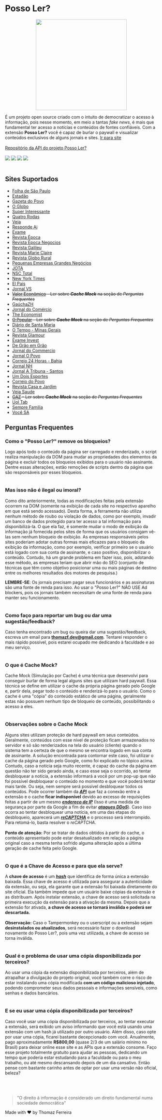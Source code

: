 
# Posso Ler?
<p align=center>
 <img src="https://user-images.githubusercontent.com/70149250/216201385-2b41732b-457b-4185-b318-5c6da8e7fa01.png" height="300"/>
</p>

É um projeto open source criado com o intuito de democratizar o acesso à informação, pois nesse momento, em meio a tantas _fake news_, é mais que fundamental ter acesso a notícias e conteúdos de fontes confiáveis. Com a extensão __Posso Ler?__ você é capaz de burlar o paywall e visualizar conteúdos exclusivos de alguns jornais e sites. [Ir para site](https://possoler.tech)
<br>
<br>
[Repositório da API do projeto Posso Ler?](https://github.com/snowom/API_PossoLer_Java)
<br>
<br>
<img src="https://img.shields.io/badge/License-MIT-orange.svg"/>
<img src="https://img.shields.io/badge/Versão atual-2.9.8-green.svg"/>
<img src="https://img.shields.io/badge/Data atualização-22/02/2024-blue.svg"/>
<img src="https://img.shields.io/badge/Tecnologia-Javascript-yellow.svg"/>
<br>
<br>
## Sites Suportados

* [Folha de São Paulo](https://www.folha.uol.com.br/)
* [Estadão](https://www.estadao.com.br/)
* [Gazeta do Povo](https://www.gazetadopovo.com.br/)
* [O Globo](https://oglobo.globo.com/)
* [Super Interessante](https://super.abril.com.br/)
* [Quatro Rodas](https://quatrorodas.abril.com.br/)
* [Veja](https://veja.abril.com.br/)
* [Responde Ai](https://www.respondeai.com.br/)
* [Exame](https://exame.com/)
* [Revista Época](https://epoca.globo.com/)
* [Revista Época Negocios](https://epocanegocios.globo.com/)
* [Revista Galileu](https://revistagalileu.globo.com/)
* [Revista Marie Claire](https://revistamarieclaire.globo.com/)
* [Revista Globo Rural](https://revistagloborural.globo.com/)
* [Pequenas Empresas Grandes Negócios](https://revistapegn.globo.com/)
* [JOTA](https://www.jota.info/)
* [NSC Total](https://www.nsctotal.com.br/home)
* [New York Times](https://www.nytimes.com/)
* [El País](http://elpais.com/)
* [Jornal VS](https://www.jornalvs.com.br/)
* <s> [Valor Econômico](https://valor.globo.com/) - Ler sobre <i>**Cache Mock**</i> na seção de <i>Perguntas Frequentes</i></s>
* [GaúchaZH](https://gauchazh.clicrbs.com.br/)
* [Jornal do Comércio](https://www.jornaldocomercio.com/)
* [The Economist](https://www.economist.com/)
* <s> [O Popular](https://www.opopular.com.br/) - Ler sobre <i>**Cache Mock**</i> na seção de <i>Perguntas Frequentes</i></s>
* [Diário de Santa Maria](https://diariosm.com.br/)
* [O Tempo - Minas Gerais](https://www.otempo.com.br/)
* [Revista Glamour](https://revistaglamour.globo.com/)
* [Exame Invest](https://invest.exame.com/)
* [De Grão em Grão](https://degraoemgrao.blogfolha.uol.com.br/)
* [Jornal do Commercio](https://jc.ne10.uol.com.br/)
* [Jornal O Povo](https://opovo.com.br/)
* [Correio 24 Horas - Bahia](http://correio24horas.com.br/)
* [Jornal NH](https://www.jornalnh.com.br/)
* [Jornal A Tribuna - Santos](https://www.atribuna.com.br/)
* [Um Dois Esportes](https://www.umdoisesportes.com.br/)
* [Correio do Povo](https://www.correiodopovo.com.br/)
* [Revista Casa e Jardim](https://revistacasaejardim.globo.com/)
* [Veja Saude](https://saude.abril.com.br/)
* <s>[GAZ](https://www.gaz.com.br/) - Ler sobre <i>**Cache Mock**</i> na seção de <i>Perguntas Frequentes</i></s>
* [Uol Tab](https://tab.uol.com.br/)
* [Sempre Familia](https://www.semprefamilia.com.br/)
* [Você SA](https://vocesa.abril.com.br/)

## Perguntas Frequentes

### Como o "Posso Ler?" remove os bloqueios?
Logo após todo o conteúdo da página ser carregado e renderizado, o script realiza manipulação da DOM para mudar as propriedades dos elementos da página e excluir todos os bloqueios exibidos para o usuário não assinante. Dentre essas alterações, estão remoções de scripts dentro da página que são responsáveis por esses bloqueios.
<br>
<br>
### Mas isso não é ilegal ou imoral?
Como dito anteriormente, todas as modificações feitas pela extensão ocorrem na DOM (somente na exibição de cada site no respectivo aparelho em que está sendo acessado). Desta forma, a ferramenta não utiliza nenhum método de roubo ou violação de dados, como por exemplo, invadir um banco de dados protegido para ter acesso a tal informação para disponibilizá-la. O que ela faz, é somente mudar o modo de exibição da informação já fornecida pelos sites de forma que os usuários consigam vê-las sem nenhum bloqueio de exibição.
As empresas responsáveis pelos sites poderiam adotar outras formas mais eficazes para o bloqueio da exibição da informação, como por exemplo, verificar primeiro se o usuário está logado com sua conta de assinante, e caso positivo, disponibilizar o conteúdo. Contudo, há um grande problema em fazer isso, pois, adotando esse método, as empresas teriam que abrir mão do SEO (conjunto de técnicas que têm como objetivo posicionar uma ou mais páginas de destino entre os melhores resultados dos motores de pesquisa.)

**LEMBRE-SE**: Os jornais precisam pagar seus funcionários e as assinaturas são uma fonte de renda para isso. Ao usar o "Posso Ler?" NÃO USE Ad blockers, pois os jornais também necessitam de uma fonte de renda para manter seu funcionamento.
<br>
<br>
### Como faço para reportar um bug ou dar uma sugestão/feedback?
Caso tenha encontrado um bug ou queira dar uma sugestão/feedback, escreva um email para **thomazf.dev@gmail.com**. Tentarei responder o mais rápido possível, pois estarei ocupado me dedicando à faculdade e ao meu serviço.
<br>
<br>
### O que é Cache Mock?
Cache Mock (Simulação por Cache) é uma técnica que desenvolvi para conseguir burlar de forma legal alguns sites que utilizam hard paywall. Essa técnica se define em utilizar o cache da própria página gerado pelo Google e, partir dela, pegar todo o conteúdo e renderizá-lo para o usuário. Como o cache é uma "cópia" do conteúdo estático de uma página, geralmente estas não possuem nenhum tipo de bloqueio de conteúdo, possibilitando o acesso a eles.
<br>
<br>
### Observações sobre o Cache Mock
Alguns sites utilizam proteção de hard paywall em seus conteúdos. Geralmente, conteúdos com esse nível de proteção ficam armazenados no servidor e só são renderizados na tela do usuário (cliente) quando o sistema tem a certeza de que o mesmo se encontra logado em sua conta de assinante. A solução encontrada para contornar este caso, foi utilizar o cache da página gerado pelo Google, como foi explicado no tópico acima. Contudo, caso a notícia seja muito recente, é capaz do cache da página em questão não ter sido gerado ainda, e caso esse seja o ocorrido, ao tentar desbloquear a notícia, a extensão informará a você por um pop-up que não foi possível desbloquear o conteúdo no momento e que você poderá tentar mais tarde. Ou seja, nem sempre será possível desbloquear todos os conteúdos. Pode ocorrer também da <strong><em><a target="_blank" href="https://vertigo.com.br/entenda-o-que-e-uma-api/">API</a></em></strong> que faz a conexão entre a extensão e o cache <strong>ficar indisponível</strong> devido ao excesso de requisições feitas a partir de um mesmo <strong><em><a target="_blank" href="https://www.kaspersky.com.br/resource-center/definitions/what-is-an-ip-address">endereço de IP</a></em></strong> (Isso é uma medida de segurança por parte da Google a fim de evitar <strong><em><a target="_blank" href="https://www.kaspersky.com.br/resource-center/threats/ddos-attacks">ataques DDoS</a></em></strong>). Caso isso ocorra ao tentar desbloquear uma notícia, em uma das etapas do desbloqueio, aparecerá um  <strong><em><a target="_blank" href="https://canaltech.com.br/internet/o-que-e-captcha-recaptcha/">reCAPTCHA</a></em></strong> e o processo será interrompido. Para retomá-lo, basta resolver o <em>reCAPTCHA</em>.
<br>
<br>
**Ponto de atenção:** Por se tratar de dados obtidos à partir do cache, o conteúdo apresentado pode estar desatualizado em relação a página original caso a mesma tenha sofrido alguma alteração após a última geração de cache feita pelo Google.
<br>
<br>
### O que é a Chave de Acesso e para que ela serve?
A <strong>chave de acesso</strong> é um <em><strong><a target="_blank" href="https://academy.bit2me.com/pt/o-que-%C3%A9-hash/">hash</a></strong></em> que identifica de forma única a extensão baixada. Essa chave de acesso é utilizada para assegurar a autenticidade da extensão, ou seja, ela garante que a extensão foi baixada diretamente do site oficial. Ela também impede que um usuário baixe cópias da extensão e as distribuam. Após instalar extensão, a chave de acesso será solicitada na primeira execução da extensão para a ativação da mesma. Depois que a extensão for ativada, <strong>a chave de acesso se tornará inválida e poderá ser descartada.</strong><br><br><strong>Observação:</strong> Caso o Tampermonkey ou o userscript ou a extensão sejam <strong>desinstalados ou atualizados</strong>, será necessário fazer o download novamente do Posso Ler?, pois uma vez utilizada, a chave de acesso se torna inválida.
<br>
<br>
### Qual é o problema de usar uma cópia disponibilizada por terceiros?
Ao usar uma cópia da extensão disponibilizada por terceiros, além de atrapalhar a divulgação do projeto original, você também corre o risco de estar instalando uma cópia modificada <strong>com um código malicioso injetado</strong>, podendo comprometer seus dados pessoais e informações sensíveis, como senhas e dados bancários.
<br>
<br>
### E se eu usar uma cópia disponibilizada por terceiros?
Caso você usar uma cópia disponibilizada por terceiros, ao tentar executar a extensão, será exibido um aviso informando que você está usando uma extensão com um hash já utilizado por outro usuário. Além disso, caso opte por usar uma cópia, ficarei bastante decepcionado com você. Anualmente, pago aproximadamente <strong>R$800,00</strong> (quase 2/3 de um salário mínimo no Brasil) para deixar online esse site e as APIs que a extensão consome. Faço esse projeto totalmente gratuito para ajudar as pessoas, dedicando um tempo que poderia estar estudando para a faculdade ou para o meu trabalho, ou até mesmo descansando depois de um dia cansativo. Então pense com bastante carinho antes de optar por usar uma versão não oficial, beleza?
<br>
<br>
<br>
<br>
>"O direito à informação é considerado um direito fundamental numa sociedade democrática"
 
Made with ❤️ by Thomaz Ferreira

